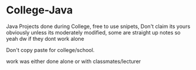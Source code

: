 # College-Java
Java Projects done during College, free to use snipets, Don't claim its yours obviously unless its moderately modified, some are straight up notes so yeah dw if they dont work alone

Don't copy paste for college/school.

work was either done alone or with classmates/lecturer
